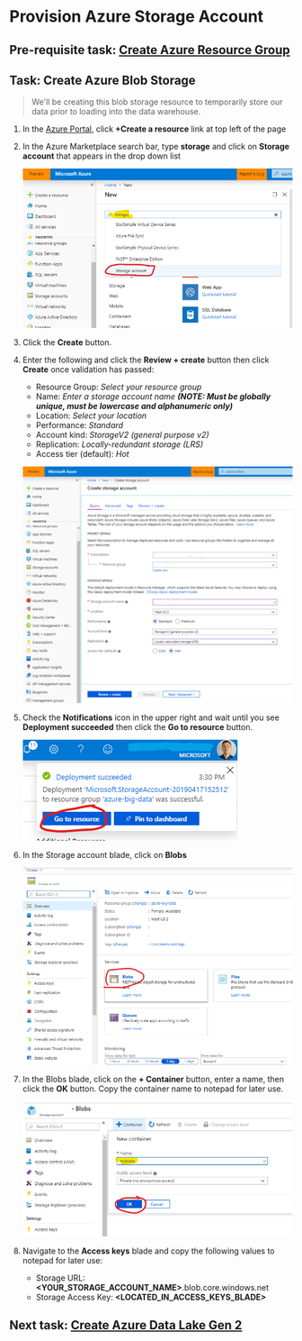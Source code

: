 # Provision Azure Storage Account

## Pre-requisite task: [Create Azure Resource Group](../azure-resource-group/create-resource-group.md)

## Task: Create Azure Blob Storage

> We'll be creating this blob storage resource to temporarily store our data prior to loading into the data warehouse. 

1. In the [Azure Portal](https://portal.azure.com), click **+Create a resource** link at top left of the page

1. In the Azure Marketplace search bar, type **storage** and click on **Storage account** that appears in the drop down list

    ![New](media/provision/1.png)

1. Click the **Create** button.

1. Enter the following and click the **Review + create** button then click **Create** once validation has passed:
    - Resource Group: *Select your resource group*
    - Name: *Enter a storage account name **(NOTE: Must be globally unique, must be lowercase and alphanumeric only)***
    - Location: *Select your location*
    - Performance: *Standard*
    - Account kind: *StorageV2 (general purpose v2)*
    - Replication: *Locally-redundant storage (LRS)*
    - Access tier (default): *Hot*

    ![New data factory](media/provision/2.png)

1. Check the **Notifications** icon in the upper right and wait until you see **Deployment succeeded** then click the **Go to resource** button.

    ![Notifications](media/provision/3.png)

1. In the Storage account blade, click on **Blobs**

    ![Notifications](media/provision/4.png)

1. In the Blobs blade, click on the **+ Container** button, enter a name, then click the **OK** button. Copy the container name to notepad for later use.

    ![Notifications](media/provision/5.png)


1. Navigate to the **Access keys** blade and copy the following values to notepad for later use:

    - Storage URL: **<YOUR_STORAGE_ACCOUNT_NAME>**.blob.core.windows.net
    - Storage Access Key: **<LOCATED_IN_ACCESS_KEYS_BLADE>**

## Next task: [Create Azure Data Lake Gen 2](../azure-data-lake-gen2/provision-azure-datalake-gen2.md)
